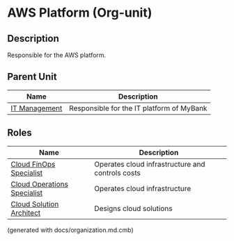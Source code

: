 # AWS Platform (Org-unit)
## Description
Responsible for the AWS platform.


## Parent Unit
| Name | Description |
|---|---|
| [IT Management](../../mybank/it-management/it-management-org.md) | Responsible for the IT platform of MyBank |

## Roles
| Name | Description |
|---|---|
| [Cloud FinOps Specialist](../../mybank/it-management/cloud-finops-specialist.md) | Operates cloud infrastructure and controls costs |
| [Cloud Operations Specialist](../../mybank/it-management/cloud-operations-specialist.md) | Operates cloud infrastructure |
| [Cloud Solution Architect](../../mybank/it-management/cloud-solution-architect.md) | Designs cloud solutions |


(generated with docs/organization.md.cmb)
